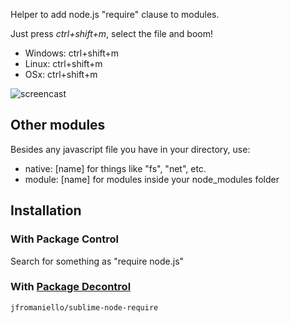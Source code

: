 Helper to add node.js "require" clause to modules. 

Just press *ctrl+shift+m*, select the file and boom! 


* Windows: ctrl+shift+m
* Linux: ctrl+shift+m
* OSx: ctrl+shift+m

![screencast](http://i.imgur.com/wlOrt.gif)

## Other modules

Besides any javascript file you have in your directory, use:

* native: [name] for things like "fs", "net", etc.
* module: [name] for modules inside your node_modules folder


## Installation

### With Package Control

Search for something as "require node.js"

### With [Package Decontrol](https://github.com/jfromaniello/Sublime-Package-Decontrol)

~~~
jfromaniello/sublime-node-require
~~~

